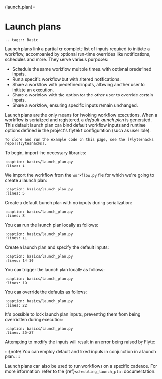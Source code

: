 (launch_plan)=

# Launch plans

```{eval-rst}
.. tags:: Basic
```

Launch plans link a partial or complete list of inputs required to initiate a workflow,
accompanied by optional run-time overrides like notifications, schedules and more.
They serve various purposes:

- Schedule the same workflow multiple times, with optional predefined inputs.
- Run a specific workflow but with altered notifications.
- Share a workflow with predefined inputs, allowing another user to initiate an execution.
- Share a workflow with the option for the other user to override certain inputs.
- Share a workflow, ensuring specific inputs remain unchanged.

Launch plans are the only means for invoking workflow executions.
When a workflow is serialized and registered, a _default launch plan_ is generated.
This default launch plan can bind default workflow inputs and runtime options defined
in the project's flytekit configuration (such as user role).

```{note}
To clone and run the example code on this page, see the [Flytesnacks repo][flytesnacks].
```

To begin, import the necessary libraries:

```{rli} https://raw.githubusercontent.com/flyteorg/flytesnacks/master/examples/basics/basics/launch_plan.py
:caption: basics/launch_plan.py
:lines: 1
```

We import the workflow from the `workflow.py` file for which we're going to create a launch plan:

```{rli} https://raw.githubusercontent.com/flyteorg/flytesnacks/master/examples/basics/basics/launch_plan.py
:caption: basics/launch_plan.py
:lines: 5
```

Create a default launch plan with no inputs during serialization:

```{rli} https://raw.githubusercontent.com/flyteorg/flytesnacks/master/examples/basics/basics/launch_plan.py
:caption: basics/launch_plan.py
:lines: 8
```

You can run the launch plan locally as follows:

```{rli} https://raw.githubusercontent.com/flyteorg/flytesnacks/master/examples/basics/basics/launch_plan.py
:caption: basics/launch_plan.py
:lines: 11
```

Create a launch plan and specify the default inputs:

```{rli} https://raw.githubusercontent.com/flyteorg/flytesnacks/master/examples/basics/basics/launch_plan.py
:caption: basics/launch_plan.py
:lines: 14-16
```

You can trigger the launch plan locally as follows:

```{rli} https://raw.githubusercontent.com/flyteorg/flytesnacks/master/examples/basics/basics/launch_plan.py
:caption: basics/launch_plan.py
:lines: 19
```

You can override the defaults as follows:

```{rli} https://raw.githubusercontent.com/flyteorg/flytesnacks/master/examples/basics/basics/launch_plan.py
:caption: basics/launch_plan.py
:lines: 22
```

It's possible to lock launch plan inputs, preventing them from being overridden during execution:

```{rli} https://raw.githubusercontent.com/flyteorg/flytesnacks/master/examples/basics/basics/launch_plan.py
:caption: basics/launch_plan.py
:lines: 25-27
```

Attempting to modify the inputs will result in an error being raised by Flyte:

:::{note}
You can employ default and fixed inputs in conjunction in a launch plan.
:::

Launch plans can also be used to run workflows on a specific cadence.
For more information, refer to the {ref}`scheduling_launch_plan` documentation.

[flytesnacks]: https://github.com/flyteorg/flytesnacks/tree/master/examples/basics/
